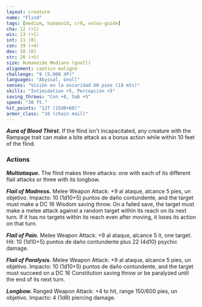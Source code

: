 ```yaml
---
layout: creature
name: "Flind"
tags: [medium, humanoid, cr9, volos-guide]
cha: 12 (+1)
wis: 13 (+1)
int: 11 (0)
con: 19 (+4)
dex: 10 (0)
str: 20 (+5)
size: Humanoide Mediano (gnoll)
alignment: caótico maligno
challenge: "9 (5,000 XP)"
languages: "Abyssal, Gnoll"
senses: "Visión en la oscuridad 60 pies (18 mts)"
skills: "Intimidation +5, Percepción +5"
saving_throws: "Con +8, Sab +5"
speed: "30 ft."
hit_points: "127 (15d8+60)"
armor_class: "16 (chain mail)"
---
```


***Aura of Blood Thirst.*** If the flind isn't incapacitated, any creature with the Rampage trait can make a bite attack as a bonus action while within 10 feet of the flind.

### Actions

***Multiataque.*** The flind makes three attacks: one with each of its different flail attacks or three with its longbow.

***Flail of Madness.*** Melee Weapon Attack: +9 al ataque, alcance 5 pies, un objetivo. Impacto: 10 (1d10+5) puntos de daño contundente, and the target must make a DC 16 Wisdom saving throw. On a failed save, the target must make a melee attack against a random target within its reach on its next turn. If it has no targets within its reach even after moving, it loses its action on that turn.

***Flail of Pain.*** Melee Weapon Attack: +9 al ataque, alcance 5 it, one target. Hit: 10 (1d10+5) puntos de daño contundente plus 22 (4d10) psychic damage.

***Flail of Paralysis.*** Melee Weapon Attack: +9 al ataque, alcance 5 pies, un objetivo. Impacto: 10 (1d10+5) puntos de daño contundente, and the target must succeed on a DC 16 Constitution saving throw or be paralyzed until the end of its next turn.

***Longbow.*** Ranged Weapon Attack: +4 to hit, range 150/600 pies, un objetivo. Impacto: 4 (1d8) piercing damage.